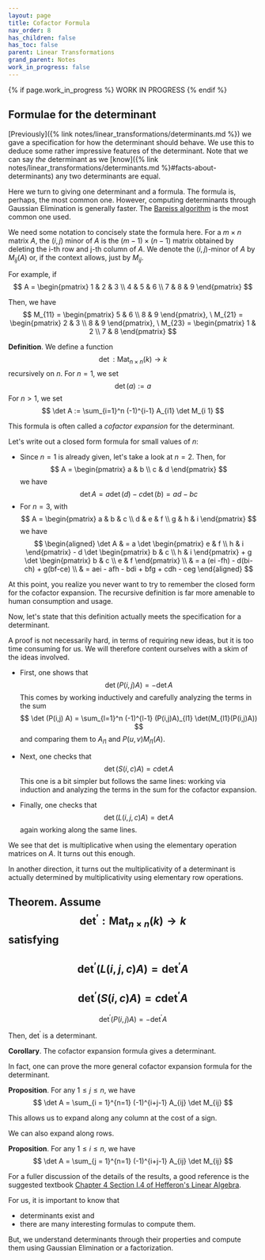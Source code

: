 ```yaml
---
layout: page
title: Cofactor Formula
nav_order: 8
has_children: false
has_toc: false
parent: Linear Transformations
grand_parent: Notes
work_in_progress: false
---
```


{% if page.work_in_progress %}
    WORK IN PROGRESS
{% endif %}

## Formulae for the determinant

[Previously]({% link notes/linear_transformations/determinants.md %}) 
we gave a specification for how the determinant should behave. We 
use this to deduce some rather impressive features of the 
determinant. Note that we can say _the_ determinant as we 
[know]({% link notes/linear_transformations/determinants.md %}#facts-about-determinants) 
any two determinants are equal. 

Here we turn to giving one determinant and a formula. The 
formula is, perhaps, the most common one. However, computing 
determinants through Gaussian Elimination is generally faster. 
The 
[Bareiss algorithm](https://en.wikipedia.org/wiki/Bareiss_algorithm) 
is the most common one used. 

We need some notation to concisely state the formula here. For a 
$m \times n$ matrix $A$, the $(i,j)$ minor of $A$ is the $(m-1) \times 
(n-1)$ matrix obtained by deleting the i-th row and j-th column of $A$. 
We denote the $(i,j)$-minor of $A$ by $M_{ij}(A)$ or, if the 
context allows, just by $M_{ij}$. 

For example, if 
$$
    A = 
    \begin{pmatrix} 
    1 & 2 & 3 \\
    4 & 5 & 6 \\
    7 & 8 & 9
    \end{pmatrix}
$$

Then, we have 
$$
    M_{11} = 
    \begin{pmatrix}
       5 & 6 \\
       8 & 9
    \end{pmatrix}, \
    M_{21} = 
    \begin{pmatrix}
        2 & 3 \\
        8 & 9
    \end{pmatrix}, \
    M_{23} = 
    \begin{pmatrix}
        1 & 2 \\
        7 & 8
    \end{pmatrix} 
$$

**Definition**. We define a function 
$$
    \det : \operatorname{Mat}_{n \times n}(k) \to k 
$$
recursively on $n$. For $n=1$, we set 
$$
    \det(a) := a
$$
For $n > 1$, we set 
$$
    \det A := \sum_{i=1}^n (-1)^{i-1} A_{i1} \det M_{i 1}
$$

This formula is often called a _cofactor expansion_ for 
the determinant. 

Let's write out a closed form formula for small values of $n$:
- Since $n=1$ is already given, let's take a look at $n=2$. 
Then, for 
$$
    A = 
    \begin{pmatrix} 
        a & b \\
        c & d 
    \end{pmatrix}
$$
we have 
$$
    \det A = a \det(d) - c \det(b) = ad-bc
$$
- For $n=3$, with
$$
    A = 
    \begin{pmatrix} 
        a & b & c \\
        d & e & f \\
        g & h & i 
    \end{pmatrix}
$$
we have 
$$
    \begin{aligned}
        \det A & = a \det \begin{pmatrix} e & f \\ h & i \end{pmatrix} - 
        d \det \begin{pmatrix} b & c \\ h & i \end{pmatrix} + 
        g \det \begin{pmatrix} b & c \\ e & f \end{pmatrix}  \\ 
        & = a (ei -fh) - d(bi-ch) + g(bf-ce) \\
        & = aei - afh - bdi + bfg + cdh - ceg 
    \end{aligned}
$$

At this point, you realize you never want to try to remember 
the closed form for the cofactor expansion. The recursive definition is 
far more amenable to human consumption and usage. 

Now, let's state that this definition actually meets the specification 
for a determinant. 

A proof is not necessarily hard, in terms of requiring new ideas, but it 
is too time consuming for us. We will therefore content ourselves with 
a skim of the ideas involved. 

- First, one shows that 
$$
    \det (P(i,j) A) = - \det A
$$
This comes by working inductively and carefully analyzing the 
terms in the sum 
$$
    \det (P(i,j) A) = \sum_{l=1}^n (-1)^{l-1} (P(i,j)A)_{l1} \det(M_{l1}(P(i,j)A))
$$
and comparing them to $A_{l1}$ and $P(u,v)M_{l1}(A)$. 

- Next, one checks that 
$$
    \det (S(i,c) A) = c \det A
$$
This one is a bit simpler but follows the same lines: working via induction 
and analyzing the terms in the sum for the cofactor expansion. 

- Finally, one checks that 
$$
    \det (L(i,j,c)A) = \det A
$$
again working along the same lines. 

We see that $\det$ is multiplicative when using the elementary operation matrices 
on $A$. It turns out this enough. 

In another direction, it turns out the multiplicativity of a determinant 
is actually determined by multiplicativity using elementary row operations. 

**Theorem**. Assume 
$$
    \operatorname{det}^\prime : \operatorname{Mat}_{n \times n}(k) \to k
$$
satisfying 
- 
$$
    \operatorname{det}^\prime(L(i,j,c) A) = \operatorname{det}^\prime A
$$
- 
$$
    \operatorname{det}^\prime(S(i,c)A) = c \operatorname{det}^\prime A
$$
- 
$$
    \operatorname{det}^\prime(P(i,j) A) = - \operatorname{det}^\prime A
$$

Then, $\det^\prime$ is a determinant. 

**Corollary**. The cofactor expansion formula gives a determinant. 

In fact, one can prove the more general cofactor expansion formula for 
the determinant.  

**Proposition**. For any $1 \leq j \leq n$, we have
$$
    \det A = \sum_{i = 1}^{n=1} (-1)^{i+j-1} A_{ij} \det M_{ij}
$$

This allows us to expand along any column at the cost of a sign. 

We can also expand along rows. 

**Proposition**. For any $1 \leq i \leq n$, we have
$$
    \det A = \sum_{j = 1}^{n=1} (-1)^{i+j-1} A_{ij} \det M_{ij}
$$

For a fuller discussion of the details of the results, a good 
reference is the suggested textbook [Chapter 4 Section I.4 of 
Hefferon's Linear Algebra](https://joshua.smcvt.edu/linearalgebra/book.pdf). 

For us, it is important to know that 
- determinants exist and 
- there are many interesting formulas to compute them. 

But, we understand determinants through their properties and compute 
them using Gaussian Elimination or a factorization. 